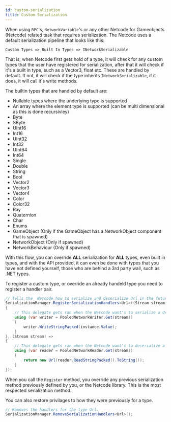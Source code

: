 ```yaml
---
id: custom-serialization
title: Custom Serialization
---
```


When using `RPC`'s, `NetworkVariable`'s or any other Netcode for Gameobjects (Netcode) related task that requires serialization. The Netcode uses a default serialization pipeline that looks like this:

``
Custom Types => Built In Types => INetworkSerializable
``

That is, when Netcode first gets hold of a type, it will check for any custom types that the user have registered for serialization, after that it will check if it's a built in type, such as a Vector3, float etc. These are handled by default. If not, it will check if the type inherits `INetworkSerializable`, if it does, it will call it's write methods.

The builtin types that are handled by default are:

* Nullable types where the underlying type is supported
* An array where the element type is supported (can be multi dimensional as this is done recursivley)
* Byte
* SByte
* UInt16
* Int16
* UInt32
* Int32
* UInt64
* Int64
* Single
* Double
* String
* Bool
* Vector2
* Vector3
* Vector4
* Color
* Color32
* Ray
* Quaternion
* Char
* Enums
* GameObject (Only if the GameObject has a NetworkObject component that is spawned)
* NetworkObject (Only if spawned)
* NetworkBehaviour (Only if spawned)

With this flow, you can override **ALL** serialization for **ALL** types, even built in types, and with the API provided, it can even be done with types that you have not defined yourself, those who are behind a 3rd party wall, such as .NET types.

To register a custom type, or override an already handeld type you need to register a handler pair.

```csharp
// Tells the  Netcode how to serialize and deserialize Url in the future.
SerializationManager.RegisterSerializationHandlers<Url>((Stream stream, Url instance) =>
{
    // This delegate gets ran when the Netcode want's to serialize a Url type to the stream.
    using (var writer = PooledNetworkWriter.Get(stream))
    {
        writer.WriteStringPacked(instance.Value);
    }
}, (Stream stream) =>
{
    // This delegate gets ran when the Netcode want's to deserialize a Url type from the stream.
    using (var reader = PooledNetworkReader.Get(stream))
    {
        return new Url(reader.ReadStringPacked().ToString());
    }
});
```

When you call the `Register` method, you override any previous serialization method previously defined by you, or the Netcode library. This is the most respected serialization method.

You can also restore privilages to how they were previously for a type.

```csharp
// Removes the handlers for the type Url.
SerializationManager.RemoveSerializationHandlers<Url>();
```